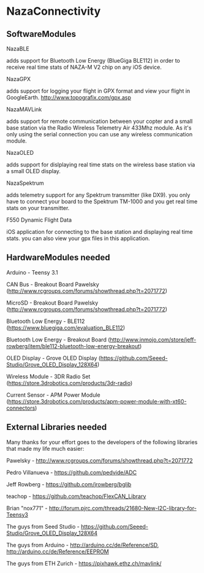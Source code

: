 NazaConnectivity
================

SoftwareModules
---------------

NazaBLE

adds support for Bluetooth Low Energy (BlueGiga BLE112) in order to receive real time stats of NAZA-M V2 chip on any iOS device.

NazaGPX

adds support for logging your flight in GPX format and view your flight in GoogleEarth.
http://www.topografix.com/gpx.asp

NazaMAVLink

adds support for remote communication between your copter and a small base station via the Radio Wireless Telemetry Air 433Mhz module.
As it's only using the serial connection you can use any wireless communication module.

NazaOLED

adds support for dislplaying real time stats on the wireless base station via a small OLED display.

NazaSpektrum

adds telemetry support for any Spektrum transmitter (like DX9).
you only have to connect your board to the Spektrum TM-1000 and you get real time stats on your transmitter.

F550 Dynamic Flight Data

iOS application for connecting to the base station and displaying real time stats.
you can also view your gpx files in this application.

HardwareModules needed
----------------------

Arduino - Teensy 3.1

CAN Bus - Breakout Board Pawelsky (http://www.rcgroups.com/forums/showthread.php?t=2071772)

MicroSD - Breakout Board Pawelsky (http://www.rcgroups.com/forums/showthread.php?t=2071772)

Bluetooth Low Energy - BLE112 (https://www.bluegiga.com/evaluation_BLE112)

Bluetooth Low Energy - Breakout Board
(http://www.inmojo.com/store/jeff-rowberg/item/ble112-bluetooth-low-energy-breakout)

OLED Display - Grove OLED Display (https://github.com/Seeed-Studio/Grove_OLED_Display_128X64)

Wireless Module - 3DR Radio Set (https://store.3drobotics.com/products/3dr-radio)

Current Sensor - APM Power Module (https://store.3drobotics.com/products/apm-power-module-with-xt60-connectors)


External Libraries needed
-------------------------

Many thanks for your effort goes to the developers of the following libraries that made my life much easier:

Pawelsky - http://www.rcgroups.com/forums/showthread.php?t=2071772

Pedro Villanueva - https://github.com/pedvide/ADC

Jeff Rowberg - https://github.com/jrowberg/bglib

teachop - https://github.com/teachop/FlexCAN_Library

Brian "nox771" - http://forum.pjrc.com/threads/21680-New-I2C-library-for-Teensy3

The guys from Seed Studio - https://github.com/Seeed-Studio/Grove_OLED_Display_128X64

The guys from Arduino - http://arduino.cc/de/Reference/SD, http://arduino.cc/de/Reference/EEPROM

The guys from ETH Zurich - https://pixhawk.ethz.ch/mavlink/
